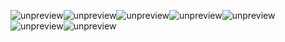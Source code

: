![unpreview](https://static001.geekbang.org/resource/image/44/37/44156010052717821b4bf726a8c20d37.jpg?wh=750*1212)![unpreview](https://static001.geekbang.org/resource/image/ad/18/ade92a3267329df2de7a2807c73bdc18.jpg?wh=750*1719)![unpreview](https://static001.geekbang.org/resource/image/bc/57/bc23df7cb8cf956aecfdae41c4740457.jpg?wh=750*1782)![unpreview](https://static001.geekbang.org/resource/image/ed/42/ed7bfcbb9ec098daacccfde3174cb342.jpg?wh=750*1317)![unpreview](https://static001.geekbang.org/resource/image/69/47/6964a5e0ce04430ff3993b39426a8847.jpg?wh=750*2017)![unpreview](https://static001.geekbang.org/resource/image/1a/09/1a115d21b519e783514b2ca27dffb909.jpg?wh=750*1770)![unpreview](https://static001.geekbang.org/resource/image/74/29/7429da91a4e32e50c0623563cc968f29.jpg?wh=750*1285)